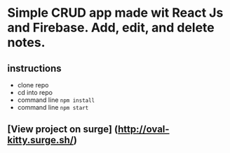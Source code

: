 # Simple CRUD app made wit React Js and Firebase. Add, edit, and delete notes.

## instructions
* clone repo
* cd into repo
* command line
`npm install`
* command line
`npm start`
## [View project on surge] (http://oval-kitty.surge.sh/)
